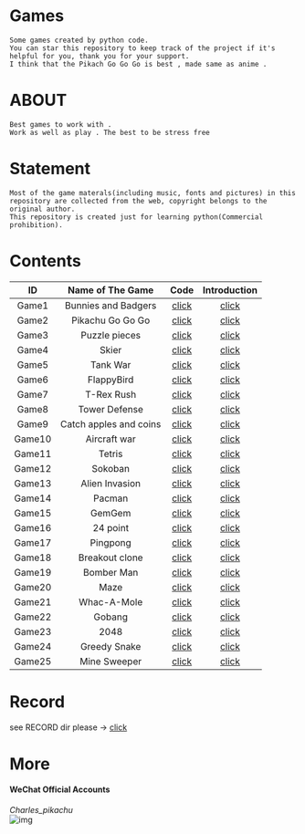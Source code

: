 # Games
```
Some games created by python code.
You can star this repository to keep track of the project if it's helpful for you, thank you for your support.
I think that the Pikach Go Go Go is best , made same as anime .
```
# ABOUT 
```
Best games to work with .
Work as well as play . The best to be stress free 
```

# Statement
```
Most of the game materals(including music, fonts and pictures) in this repository are collected from the web, copyright belongs to the original author.
This repository is created just for learning python(Commercial prohibition).
```

# Contents
|   ID      |     Name of The Game        |   Code                                                                    |   Introduction                                               |
|   :----:  |     :----:                  |   :----:                                                                  |   :----:                                                     |
|   Game1   |     Bunnies and Badgers     |   [click](https://github.com/CharlesPikachu/Games/tree/master/Game1)      |   [click](https://mp.weixin.qq.com/s/_-AChGldQzdwXN-ljcCMFQ) |
|   Game2   |     Pikachu Go Go Go        |   [click](https://github.com/CharlesPikachu/Games/tree/master/Game2)      |   [click](https://mp.weixin.qq.com/s/NmK5fAMoOHahOf6OvV6XFA) |                
|   Game3   |     Puzzle pieces           |   [click](https://github.com/CharlesPikachu/Games/tree/master/Game3)      |   [click](https://mp.weixin.qq.com/s/tcmrbNCptka2ZTfEs-W_Lg) |
|   Game4   |     Skier                   |   [click](https://github.com/CharlesPikachu/Games/tree/master/Game4)      |   [click](https://mp.weixin.qq.com/s/2MVTEa4ut9TOAgBOOWEUSg) |
|   Game5   |     Tank War                |   [click](https://github.com/CharlesPikachu/Games/tree/master/Game5)      |   [click](https://mp.weixin.qq.com/s/1xXULpT36P7LTO5HDbjptg) |
|   Game6   |     FlappyBird              |   [click](https://github.com/CharlesPikachu/Games/tree/master/Game6)      |   [click](https://mp.weixin.qq.com/s/44CZjwvjnH0kkkKIn5U9Uw) |
|   Game7   |     T-Rex Rush              |   [click](https://github.com/CharlesPikachu/Games/tree/master/Game7)      |   [click](https://mp.weixin.qq.com/s/PnvcSBe0Va3GVIodGIjYRg) |
|   Game8   |     Tower Defense           |   [click](https://github.com/CharlesPikachu/Games/tree/master/Game8)	  |   [click](https://mp.weixin.qq.com/s/mcnN3dF5tzWlRg91cnWTEw) |
|   Game9   |     Catch apples and coins  |   [click](https://github.com/CharlesPikachu/Games/tree/master/Game9)	  |   [click](https://mp.weixin.qq.com/s/rrdvDh603D2S9jW27cGWdQ) |
|   Game10  |     Aircraft war            |   [click](https://github.com/CharlesPikachu/Games/tree/master/Game10)     |   [click](https://mp.weixin.qq.com/s/n-f_6sh8bB7-dtIFJLbnFg) |
|   Game11  |     Tetris                  |   [click](https://github.com/CharlesPikachu/Games/tree/master/Game11)     |   [click](https://mp.weixin.qq.com/s/KFqpjmH6juZ2K8uKOoEaaA) |
|   Game12  |     Sokoban                 |   [click](https://github.com/CharlesPikachu/Games/tree/master/Game12)     |   [click](https://mp.weixin.qq.com/s/y6CZd4h3uo7602LrI7aFdQ) |
|   Game13  |     Alien Invasion          |   [click](https://github.com/CharlesPikachu/Games/tree/master/Game13)     |   [click](https://mp.weixin.qq.com/s/9UylZkV3sVTQLjThIaVObg) |
|   Game14  |     Pacman                  |   [click](https://github.com/CharlesPikachu/Games/tree/master/Game14)     |   [click](https://mp.weixin.qq.com/s/UBVLDW2T-Y6R-0IaRfu81Q) |
|   Game15  |     GemGem                  |   [click](https://github.com/CharlesPikachu/Games/tree/master/Game15)     |   [click](https://mp.weixin.qq.com/s/H0dFwoEcJT-JPKfNvPt2Kw) |
|   Game16  |     24 point                |   [click](https://github.com/CharlesPikachu/Games/tree/master/Game16)     |   [click](https://mp.weixin.qq.com/s/raronw7X0WlntI48nUOvoQ) |
|   Game17  |     Pingpong                |   [click](https://github.com/CharlesPikachu/Games/tree/master/Game17)     |   [click](https://mp.weixin.qq.com/s/C6v0Zj8-fhysqRQ_lcEZIQ) |
|   Game18  |     Breakout clone          |   [click](https://github.com/CharlesPikachu/Games/tree/master/Game18)     |   [click](https://mp.weixin.qq.com/s/9tNVTA06dFthdugNs3TePA) |
|   Game19  |     Bomber Man              |   [click](https://github.com/CharlesPikachu/Games/tree/master/Game19)     |   [click](https://mp.weixin.qq.com/s/XzB_cJMFEtz6p_MvqiaCrA) |
|   Game20  |     Maze                    |   [click](https://github.com/CharlesPikachu/Games/tree/master/Game20)     |   [click](https://mp.weixin.qq.com/s/s9jburcC4WaOO_0ce54-Rg) |
|   Game21  |     Whac-A-Mole             |   [click](https://github.com/CharlesPikachu/Games/tree/master/Game21)     |   [click](https://mp.weixin.qq.com/s/OFtW2Lx5i0Y9GXrF_PyqaA) |
|   Game22  |     Gobang                  |   [click](https://github.com/CharlesPikachu/Games/tree/master/Game22)     |   [click](https://mp.weixin.qq.com/s/79aBuK_EytVAbDp5hY8cHA) |
|   Game23  |     2048                    |   [click](https://github.com/CharlesPikachu/Games/tree/master/Game23)     |   [click](https://mp.weixin.qq.com/s/WJhg4J0MuuEcmDasRzuE9Q) |
|   Game24  |     Greedy Snake            |   [click](https://github.com/CharlesPikachu/Games/tree/master/Game24)     |   [click](https://mp.weixin.qq.com/s/YdRLYz4BnfgRZMYqKvDnRA) |
|   Game25  |     Mine Sweeper            |   [click](https://github.com/CharlesPikachu/Games/tree/master/Game25)     |   [click](https://mp.weixin.qq.com/s/O2nKNsWUigrKomW3l29Zlw) |

# Record
see RECORD dir please → [click](./RECORD)

# More
#### WeChat Official Accounts
*Charles_pikachu*  
![img](pikachu.jpg)
